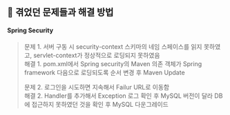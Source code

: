 ## 🔧 겪었던 문제들과 해결 방법
#### Spring Security

> 문제 1. 서버 구동 시 security-context 스키마의 네임 스페이스를 읽지 못하였고, servlet-context가 정상적으로 로딩되지 못하였음<br>
> 해결 1. pom.xml에서 Spring security의 Maven 의존 객체가 Spring framework 다음으로 로딩되도록 순서 변경 후 Maven Update<br>
> 
> 문제 2. 로그인을 시도하면 지속해서 Failur URL로 이동함<br>
> 해결 2. Handler를 추가해서 Exception 로그 확인 후 MySQL 버전이 달라 DB에 접근하지 못하였던 것을 확인 후 MySQL 다운그레이드<br>
> 
